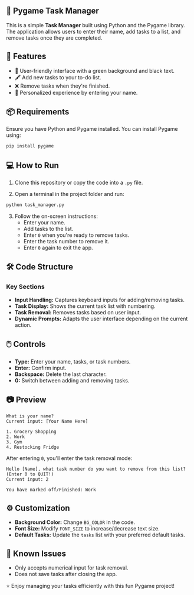 ## 📝 Pygame Task Manager

This is a simple **Task Manager** built using Python and the Pygame library. The application allows users to enter their name, add tasks to a list, and remove tasks once they are completed.

## 🚀 Features

- 🎨 User-friendly interface with a green background and black text.
- 🖋️ Add new tasks to your to-do list.
- ❌ Remove tasks when they're finished.
- 👤 Personalized experience by entering your name.

## 📦 Requirements

Ensure you have Python and Pygame installed. You can install Pygame using:

```bash
pip install pygame
```

## 💻 How to Run

1. Clone this repository or copy the code into a `.py` file.

2. Open a terminal in the project folder and run:

```bash
python task_manager.py
```

3. Follow the on-screen instructions:
   - Enter your name.
   - Add tasks to the list.
   - Enter `0` when you're ready to remove tasks.
   - Enter the task number to remove it.
   - Enter `0` again to exit the app.

## 🛠️ Code Structure

### Key Sections
- **Input Handling:** Captures keyboard inputs for adding/removing tasks.
- **Task Display:** Shows the current task list with numbering.
- **Task Removal:** Removes tasks based on user input.
- **Dynamic Prompts:** Adapts the user interface depending on the current action.

## 🖱️ Controls

- **Type:** Enter your name, tasks, or task numbers.
- **Enter:** Confirm input.
- **Backspace:** Delete the last character.
- **0:** Switch between adding and removing tasks.

## 📷 Preview

```
What is your name?
Current input: [Your Name Here]

1. Grocery Shopping
2. Work
3. Gym
4. Restocking Fridge
```

After entering `0`, you'll enter the task removal mode:

```
Hello [Name], what task number do you want to remove from this list? (Enter 0 to QUIT!)
Current input: 2

You have marked off/Finished: Work
```

## ⚙️ Customization

- **Background Color:** Change `BG_COLOR` in the code.
- **Font Size:** Modify `FONT_SIZE` to increase/decrease text size.
- **Default Tasks:** Update the `tasks` list with your preferred default tasks.

## 📝 Known Issues

- Only accepts numerical input for task removal.
- Does not save tasks after closing the app.

⭐ Enjoy managing your tasks efficiently with this fun Pygame project!
